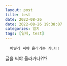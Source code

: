 ```yaml
---
layout: post
title: test
date: 2022-08-26
date: 2022-08-26 19:38:07
categories: 일지
tags: [일지, test]
---
```

      
      어떻게 써야 올라가는 거냐!!
글을 써야 올라가나???
